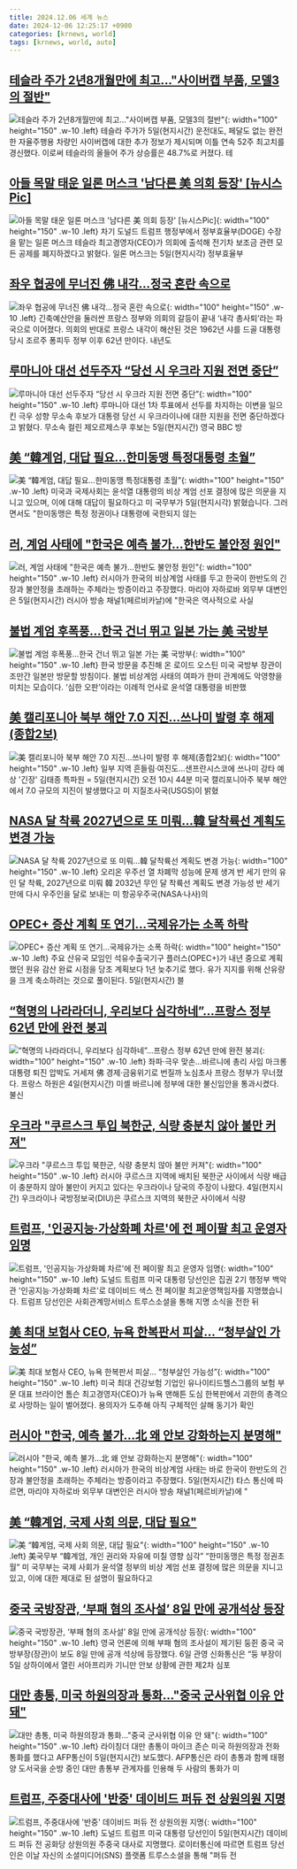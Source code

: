 ```yaml
---
title: 2024.12.06 세계 뉴스
date: 2024-12-06 12:25:17 +0900
categories: [krnews, world]
tags: [krnews, world, auto]
---
```

## [테슬라 주가 2년8개월만에 최고…"사이버캡 부품, 모델3의 절반"](https://n.news.naver.com/mnews/article/008/0005124316)

![테슬라 주가 2년8개월만에 최고…"사이버캡 부품, 모델3의 절반"](https://mimgnews.pstatic.net/image/origin/008/2024/12/06/5124316.jpg?type=nf220_150){: width="100" height="150" .w-10 .left}
테슬라 주가가 5일(현지시간) 운전대도, 페달도 없는 완전한 자율주행용 차량인 사이버캡에 대한 추가 정보가 제시되며 이틀 연속 52주 최고치를 경신했다. 이로써 테슬라의 올들어 주가 상승률은 48.7%로 커졌다. 테

## [아들 목말 태운 일론 머스크 '남다른 美 의회 등장' [뉴시스Pic]](https://n.news.naver.com/mnews/article/003/0012945526)

![아들 목말 태운 일론 머스크 '남다른 美 의회 등장' [뉴시스Pic]](https://mimgnews.pstatic.net/image/origin/003/2024/12/06/12945526.jpg?type=nf220_150){: width="100" height="150" .w-10 .left}
차기 도널드 트럼프 행정부에서 정부효율부(DOGE) 수장을 맡는 일론 머스크 테슬라 최고경영자(CEO)가 의회에 출석해 전기차 보조금 관련 모든 공제를 폐지하겠다고 밝혔다. 일론 머스크는 5일(현지시각) 정부효율부

## [좌우 협공에 무너진 佛 내각…정국 혼란 속으로](https://n.news.naver.com/mnews/article/011/0004423934)

![좌우 협공에 무너진 佛 내각…정국 혼란 속으로](https://mimgnews.pstatic.net/image/origin/011/2024/12/05/4423934.jpg?type=nf220_150){: width="100" height="150" .w-10 .left}
긴축예산안을 둘러싼 프랑스 정부와 의회의 갈등이 끝내 ‘내각 총사퇴’라는 파국으로 이어졌다. 의회의 반대로 프랑스 내각이 해산된 것은 1962년 샤를 드골 대통령 당시 조르주 퐁피두 정부 이후 62년 만이다. 내년도

## [루마니아 대선 선두주자 “당선 시 우크라 지원 전면 중단”](https://n.news.naver.com/mnews/article/032/0003337224)

![루마니아 대선 선두주자 “당선 시 우크라 지원 전면 중단”](https://mimgnews.pstatic.net/image/origin/032/2024/12/06/3337224.jpg?type=nf220_150){: width="100" height="150" .w-10 .left}
루마니아 대선 1차 투표에서 선두를 차지하는 이변을 일으킨 극우 성향 무소속 후보가 대통령 당선 시 우크라이나에 대한 지원을 전면 중단하겠다고 밝혔다. 무소속 컬린 제오르제스쿠 후보는 5일(현지시간) 영국 BBC 방

## [美 “韓계엄, 대답 필요…한미동맹 특정대통령 초월”](https://n.news.naver.com/mnews/article/449/0000293097)

![美 “韓계엄, 대답 필요…한미동맹 특정대통령 초월”](https://mimgnews.pstatic.net/image/origin/449/2024/12/06/293097.jpg?type=nf220_150){: width="100" height="150" .w-10 .left}
미국과 국제사회는 윤석열 대통령의 비상 계엄 선포 결정에 많은 의문을 지니고 있으며, 이에 대해 대답이 필요하다고 미 국무부가 5일(현지시각) 밝혔습니다. 그러면서도 "한미동맹은 특정 정권이나 대통령에 국한되지 않는

## [러, 계엄 사태에 "한국은 예측 불가…한반도 불안정 원인"](https://n.news.naver.com/mnews/article/025/0003405864)

![러, 계엄 사태에 "한국은 예측 불가…한반도 불안정 원인"](https://mimgnews.pstatic.net/image/origin/025/2024/12/06/3405864.jpg?type=nf220_150){: width="100" height="150" .w-10 .left}
러시아가 한국의 비상계엄 사태를 두고 한국이 한반도의 긴장과 불안정을 초래하는 주체라는 방증이라고 주장했다. 마리야 자하로바 외무부 대변인은 5일(현지시간) 러시아 방송 채널1(페르비카날)에 "한국은 역사적으로 사실

## [불법 계엄 후폭풍…한국 건너 뛰고 일본 가는 美 국방부](https://n.news.naver.com/mnews/article/011/0004424150)

![불법 계엄 후폭풍…한국 건너 뛰고 일본 가는 美 국방부](https://mimgnews.pstatic.net/image/origin/011/2024/12/06/4424150.jpg?type=nf220_150){: width="100" height="150" .w-10 .left}
한국 방문을 추진해 온 로이드 오스틴 미국 국방부 장관이 조만간 일본만 방문할 방침이다. 불법 비상계엄 사태의 여파가 한미 관계에도 악영향을 미치는 모습이다. ‘심한 오판’이라는 이례적 언사로 윤석열 대통령을 비판했

## [美 캘리포니아 북부 해안 7.0 지진…쓰나미 발령 후 해제(종합2보)](https://n.news.naver.com/mnews/article/001/0015088012)

![美 캘리포니아 북부 해안 7.0 지진…쓰나미 발령 후 해제(종합2보)](https://mimgnews.pstatic.net/image/origin/001/2024/12/06/15088012.jpg?type=nf220_150){: width="100" height="150" .w-10 .left}
일부 지역 흔들림·여진도…샌프란시스코에 쓰나미 강타 예상 '긴장' 김태종 특파원 = 5일(현지시간) 오전 10시 44분 미국 캘리포니아주 북부 해안에서 7.0 규모의 지진이 발생했다고 미 지질조사국(USGS)이 밝혔

## [NASA 달 착륙 2027년으로 또 미뤄…韓 달착륙선 계획도 변경 가능](https://n.news.naver.com/mnews/article/366/0001037842)

![NASA 달 착륙 2027년으로 또 미뤄…韓 달착륙선 계획도 변경 가능](https://mimgnews.pstatic.net/image/origin/366/2024/12/06/1037842.jpg?type=nf220_150){: width="100" height="150" .w-10 .left}
오리온 우주선 열 차폐막 성능에 문제 생겨 반 세기 만의 유인 달 착륙, 2027년으로 미뤄 韓 2032년 무인 달 착륙선 계획도 변경 가능성 반 세기 만에 다시 우주인을 달로 보내는 미 항공우주국(NASA·나사)의

## [OPEC+ 증산 계획 또 연기…국제유가는 소폭 하락](https://n.news.naver.com/mnews/article/293/0000061351)

![OPEC+ 증산 계획 또 연기…국제유가는 소폭 하락](https://mimgnews.pstatic.net/image/origin/293/2024/12/06/61351.jpg?type=nf220_150){: width="100" height="150" .w-10 .left}
주요 산유국 모임인 석유수출국기구 플러스(OPEC+)가 내년 중으로 계획했던 원유 감산 완료 시점을 당초 계획보다 1년 늦추기로 했다. 유가 지지를 위해 산유량을 크게 축소하려는 것으로 풀이된다. 5일(현지시간) 블

## [“혁명의 나라라더니, 우리보다 심각하네”…프랑스 정부 62년 만에 완전 붕괴](https://n.news.naver.com/mnews/article/009/0005408817)

![“혁명의 나라라더니, 우리보다 심각하네”…프랑스 정부 62년 만에 완전 붕괴](https://mimgnews.pstatic.net/image/origin/009/2024/12/05/5408817.jpg?type=nf220_150){: width="100" height="150" .w-10 .left}
좌파·극우 맞손…바르니에 총리 사임 마크롱 대통령 퇴진 압박도 거세져 佛 경제·금융위기로 번질까 노심초사 프랑스 정부가 무너졌다. 프랑스 하원은 4일(현지시간) 미셸 바르니에 정부에 대한 불신임안을 통과시켰다. 불신

## [우크라 "쿠르스크 투입 북한군, 식량 충분치 않아 불만 커져"](https://n.news.naver.com/mnews/article/025/0003405785)

![우크라 "쿠르스크 투입 북한군, 식량 충분치 않아 불만 커져"](https://mimgnews.pstatic.net/image/origin/025/2024/12/05/3405785.jpg?type=nf220_150){: width="100" height="150" .w-10 .left}
러시아 쿠르스크 지역에 배치된 북한군 사이에서 식량 배급이 충분하지 않아 불만이 커지고 있다는 우크라이나 당국의 주장이 나왔다. 4일(현지시간) 우크라이나 국방정보국(DIU)은 쿠르스크 지역의 북한군 사이에서 식량

## [트럼프, '인공지능·가상화폐 차르'에 전 페이팔 최고 운영자 임명](https://n.news.naver.com/mnews/article/214/0001391470)

![트럼프, '인공지능·가상화폐 차르'에 전 페이팔 최고 운영자 임명](https://mimgnews.pstatic.net/image/origin/214/2024/12/06/1391470.jpg?type=nf220_150){: width="100" height="150" .w-10 .left}
도널드 트럼프 미국 대통령 당선인은 집권 2기 행정부 백악관 '인공지능·가상화폐 차르'로 데이비드 색스 전 페이팔 최고운영책임자를 지명했습니다. 트럼프 당선인은 사회관계망서비스 트루스소셜을 통해 지명 소식을 전한 뒤

## [美 최대 보험사 CEO, 뉴욕 한복판서 피살… “청부살인 가능성”](https://n.news.naver.com/mnews/article/081/0003501198)

![美 최대 보험사 CEO, 뉴욕 한복판서 피살… “청부살인 가능성”](https://mimgnews.pstatic.net/image/origin/081/2024/12/06/3501198.jpg?type=nf220_150){: width="100" height="150" .w-10 .left}
미국 최대 건강보험 기업인 유나이티드헬스그룹의 보험 부문 대표 브라이언 톰슨 최고경영자(CEO)가 뉴욕 맨해튼 도심 한복판에서 괴한의 총격으로 사망하는 일이 벌어졌다. 용의자가 도주해 아직 구체적인 살해 동기가 확인

## [러시아 "한국, 예측 불가…北 왜 안보 강화하는지 분명해"](https://n.news.naver.com/mnews/article/079/0003967089)

![러시아 "한국, 예측 불가…北 왜 안보 강화하는지 분명해"](https://mimgnews.pstatic.net/image/origin/079/2024/12/06/3967089.jpg?type=nf220_150){: width="100" height="150" .w-10 .left}
러시아가 한국의 비상계엄 사태는 바로 한국이 한반도의 긴장과 불안정을 초래하는 주체라는 방증이라고 주장했다. 5일(현지시간) 타스 통신에 따르면, 마리야 자하로바 외무부 대변인은 러시아 방송 채널1(페르비카날)에 "

## [美 “韓계엄, 국제 사회 의문, 대답 필요"](https://n.news.naver.com/mnews/article/023/0003874768)

![美 “韓계엄, 국제 사회 의문, 대답 필요"](https://mimgnews.pstatic.net/image/origin/023/2024/12/06/3874768.jpg?type=nf220_150){: width="100" height="150" .w-10 .left}
美국무부 “韓계엄, 개인 권리와 자유에 미칠 영향 심각” “한미동맹은 특정 정권초월” 미 국무부는 국제 사회가 윤석열 정부의 비상 계엄 선포 결정에 많은 의문을 지니고 있고, 이에 대한 제대로 된 설명이 필요하다고

## [중국 국방장관, ‘부패 혐의 조사설’ 8일 만에 공개석상 등장](https://n.news.naver.com/mnews/article/028/0002720044)

![중국 국방장관, ‘부패 혐의 조사설’ 8일 만에 공개석상 등장](https://mimgnews.pstatic.net/image/origin/028/2024/12/06/2720044.jpg?type=nf220_150){: width="100" height="150" .w-10 .left}
영국 언론에 의해 부패 혐의 조사설이 제기된 둥쥔 중국 국방부장(장관)이 보도 8일 만에 공개 석상에 등장했다. 6일 관영 신화통신은 “둥 부장이 5일 상하이에서 열린 서아프리카 기니만 안보 상황에 관한 제2차 심포

## [대만 총통, 미국 하원의장과 통화…"중국 군사위협 이유 안 돼"](https://n.news.naver.com/mnews/article/421/0007948630)

![대만 총통, 미국 하원의장과 통화…"중국 군사위협 이유 안 돼"](https://mimgnews.pstatic.net/image/origin/421/2024/12/05/7948630.jpg?type=nf220_150){: width="100" height="150" .w-10 .left}
라이칭더 대만 총통이 마이크 존슨 미국 하원의장과 전화 통화를 했다고 AFP통신이 5일(현지시간) 보도했다. AFP통신은 라이 총통과 함께 태평양 도서국을 순방 중인 대만 총통부 관계자를 인용해 두 사람의 통화가 미

## [트럼프, 주중대사에 '반중' 데이비드 퍼듀 전 상원의원 지명](https://n.news.naver.com/mnews/article/421/0007950245)

![트럼프, 주중대사에 '반중' 데이비드 퍼듀 전 상원의원 지명](https://mimgnews.pstatic.net/image/origin/421/2024/12/06/7950245.jpg?type=nf220_150){: width="100" height="150" .w-10 .left}
도널드 트럼프 미국 대통령 당선인이 5일(현지시간) 데이비드 퍼듀 전 공화당 상원의원 주중국 대사로 지명했다. 로이터통신에 따르면 트럼프 당선인은 이날 자신의 소셜미디어(SNS) 플랫폼 트루스소셜을 통해 "퍼듀 전

